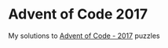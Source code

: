 # Advent of Code 2017

My solutions to [Advent of Code - 2017](https://adventofcode.com/2017) puzzles

